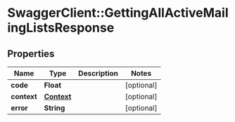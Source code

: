 # SwaggerClient::GettingAllActiveMailingListsResponse

## Properties
Name | Type | Description | Notes
------------ | ------------- | ------------- | -------------
**code** | **Float** |  | [optional] 
**context** | [**Context**](Context.md) |  | [optional] 
**error** | **String** |  | [optional] 


